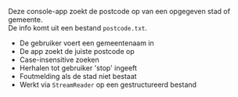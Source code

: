 Deze console-app zoekt de postcode op van een opgegeven stad of gemeente.  
De info komt uit een bestand `postcode.txt`.

- De gebruiker voert een gemeentenaam in
- De app zoekt de juiste postcode op
- Case-insensitive zoeken
- Herhalen tot gebruiker 'stop' ingeeft
- Foutmelding als de stad niet bestaat
- Werkt via `StreamReader` op een gestructureerd bestand
